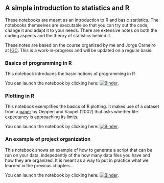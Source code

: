 ## A simple introduction to statistics and R

These notebooks are meant as an introduction to R and basic statistics. The notebooks themselves are executable so that you can try out the code, change it and adapt it to your needs. There are extensive notes on both the coding aspects and the theory of statistics behind it. 

These notes are based on the course organized by me and Jorge Carneiro at [IGC](http://qobweb.igc.gulbenkian.pt/courses/sqbibb2019/). This is a work-in-progress and will be updated on a regular basis.

### Basics of programming in R

This notebook introduces the basic notions of programming in R

You can launch the notebook by clicking here: [![Binder](https://mybinder.org/badge_logo.svg)](https://mybinder.org/v2/gh/tpaixao/stats_with_r_tutorial.git/master?filepath=notebooks/Basics_of_R.ipynb).

### Plotting in R

This notebook exemplifies the basics of R plotting. It makes use of a dataset from a [paper](https://science.sciencemag.org/content/296/5570/1029) by Oeppen and Vaupel (2002) that asks whether life expectancy is approaching its limits.

You can launch the notebook by clicking here: [![Binder](https://mybinder.org/badge_logo.svg)](https://mybinder.org/v2/gh/tpaixao/stats_with_r_tutorial.git/master?filepath=notebooks/Lecture_1-Plotting.ipynb).

### An example of project organization

This notebook shows an example of how to generate a script that can be run on your data, indepedently of the how many data files you have and how they are organized. It is meant as a way to put in practice what we learned in the previous chapters.

You can launch the notebook by clicking here: [![Binder](https://mybinder.org/badge_logo.svg)](https://mybinder.org/v2/gh/tpaixao/stats_with_r_tutorial.git/master?filepath=notebooks/Project_Organization.ipynb).
